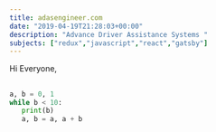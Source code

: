 ```yaml
---
title: adasengineer.com
date: "2019-04-19T21:28:03+00:00"
description: "Advance Driver Assistance Systems "
subjects: ["redux","javascript","react","gatsby"]
---
```



Hi Everyone, 

##


 ```python
 a, b = 0, 1
while b < 10:
    print(b)
    a, b = a, a + b
  ```






